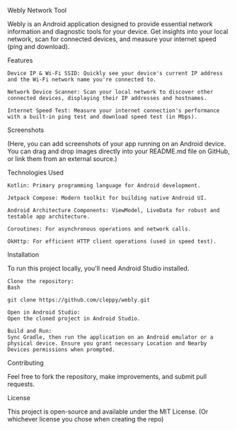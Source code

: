Webly Network Tool

Webly is an Android application designed to provide essential network information and diagnostic tools for your device. Get insights into your local network, scan for connected devices, and measure your internet speed (ping and download).

Features

    Device IP & Wi-Fi SSID: Quickly see your device's current IP address and the Wi-Fi network name you're connected to.

    Network Device Scanner: Scan your local network to discover other connected devices, displaying their IP addresses and hostnames.

    Internet Speed Test: Measure your internet connection's performance with a built-in ping test and download speed test (in Mbps).

Screenshots

(Here, you can add screenshots of your app running on an Android device. You can drag and drop images directly into your README.md file on GitHub, or link them from an external source.)

Technologies Used

    Kotlin: Primary programming language for Android development.

    Jetpack Compose: Modern toolkit for building native Android UI.

    Android Architecture Components: ViewModel, LiveData for robust and testable app architecture.

    Coroutines: For asynchronous operations and network calls.

    OkHttp: For efficient HTTP client operations (used in speed test).

Installation

To run this project locally, you'll need Android Studio installed.

    Clone the repository:
    Bash

    git clone https://github.com/cleppy/webly.git

    Open in Android Studio:
    Open the cloned project in Android Studio.

    Build and Run:
    Sync Gradle, then run the application on an Android emulator or a physical device. Ensure you grant necessary Location and Nearby Devices permissions when prompted.

Contributing

Feel free to fork the repository, make improvements, and submit pull requests.

License

This project is open-source and available under the MIT License. (Or whichever license you chose when creating the repo)
